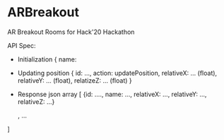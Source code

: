 # ARBreakout
AR Breakout Rooms for Hack'20 Hackathon


API Spec:
- Initialization
{ name: 
- Updating position
{
	id: ...,
	action: updatePosition,
	relativeX: ... (float),
	relativeY: ... (float),
	relatizeZ: ... (float)
}

- Response json array
[
	{id: ....,
	name: ...,
	relativeX: ...,
	relativeY: ...,
	relativeZ: ...}
	
	, ...
	
]
